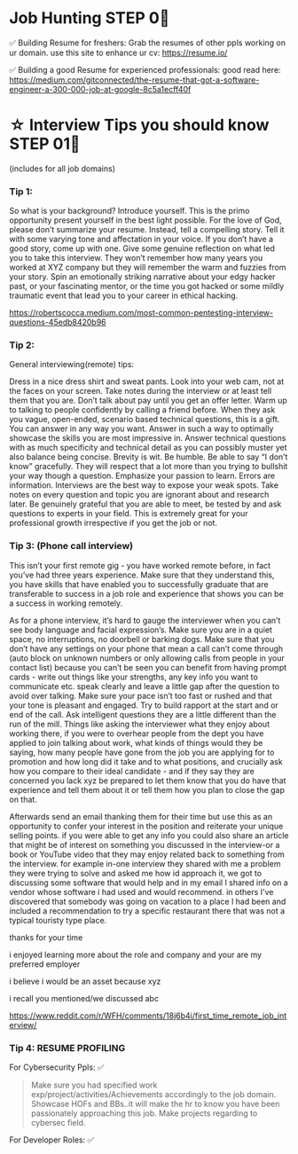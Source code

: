 
# Job Hunting STEP 0🛑

✅ 
Building Resume for freshers:
Grab the resumes of other ppls working on ur domain.
use this site to enhance ur cv: https://resume.io/ 



✅
Building a good Resume for experienced professionals:
good read here: https://medium.com/gitconnected/the-resume-that-got-a-software-engineer-a-300-000-job-at-google-8c5a1ecff40f





  



# ☆ Interview Tips you should know STEP 01🛑
(includes for all job domains)


### Tip 1:
So what is your background? Introduce yourself.
This is the primo opportunity present yourself in the best light possible. For the love of God, please don’t summarize your resume. Instead, tell a compelling story. Tell it with some varying tone and affectation in your voice. If you don’t have a good story, come up with one. Give some genuine reflection on what led you to take this interview. They won’t remember how many years you worked at XYZ company but they will remember the warm and fuzzies from your story. Spin an emotionally striking narrative about your edgy hacker past, or your fascinating mentor, or the time you got hacked or some mildly traumatic event that lead you to your career in ethical hacking.

https://robertscocca.medium.com/most-common-pentesting-interview-questions-45edb8420b96
 
 

### Tip 2:  
General interviewing(remote) tips:

Dress in a nice dress shirt and sweat pants.
Look into your web cam, not at the faces on your screen.
Take notes during the interview or at least tell them that you are.
Don’t talk about pay until you get an offer letter.
Warm up to talking to people confidently by calling a friend before.
When they ask you vague, open-ended, scenario based technical questions, this is a gift. You can answer in any way you want. Answer in such a way to optimally showcase the skills you are most impressive in.
Answer technical questions with as much specificity and technical detail as you can possibly muster yet also balance being concise. Brevity is wit.
Be humble. Be able to say “I don’t know” gracefully. They will respect that a lot more than you trying to bullshit your way though a question. Emphasize your passion to learn.
Errors are information. Interviews are the best way to expose your weak spots. Take notes on every question and topic you are ignorant about and research later.
Be genuinely grateful that you are able to meet, be tested by and ask questions to experts in your field. This is extremely great for your professional growth irrespective if you get the job or not.



### Tip 3: (Phone call interview)

This isn’t your first remote gig - you have worked remote before, in fact you’ve had three years experience. Make sure that they understand this, you have skills that have enabled you to successfully graduate that are transferable to success in a job role and experience that shows you can be a success in working remotely.

As for a phone interview, it’s hard to gauge the interviewer when you can’t see body language and facial expression’s. Make sure you are in a quiet space, no interruptions, no doorbell or barking dogs. Make sure that you don’t have any settings on your phone that mean a call can’t come through (auto block on unknown numbers or only allowing calls from people in your contact list) because you can’t be seen you can benefit from having prompt cards - write out things like your strengths, any key info you want to communicate etc. speak clearly and leave a little gap after the question to avoid over talking. Make sure your pace isn’t too fast or rushed and that your tone is pleasant and engaged. Try to build rapport at the start and or end of the call. Ask intelligent questions they are a little different than the run of the mill. Things like asking the interviewer what they enjoy about working there, if you were to overhear people from the dept you have applied to join talking about work, what kinds of things would they be saying, how many people have gone from the job you are applying for to promotion and how long did it take and to what positions, and crucially ask how you compare to their ideal candidate - and if they say they are concerned you lack xyz be prepared to let them know that you do have that experience and tell them about it or tell them how you plan to close the gap on that.

Afterwards send an email thanking them for their time but use this as an opportunity to confer your interest in the position and reiterate your unique selling points. if you were able to get any info you could also share an article that might be of interest on something you discussed in the interview-or a book or YouTube video that they may enjoy related back to something from the interview. for example in-one interview they shared with me a problem they were trying to solve and asked me how id approach it, we got to discussing some software that would help and in my email l shared info on a vendor whose software i had used and would recommend. in others I've discovered that somebody was going on vacation to a place l had been and included a recommendation to try a specific restaurant there that was not a typical touristy type place.

thanks for your time

i enjoyed learning more about the role and company and your are my preferred employer

i believe i would be an asset because xyz

i recall you mentioned/we discussed abc

https://www.reddit.com/r/WFH/comments/18j6b4i/first_time_remote_job_interview/


### Tip 4: RESUME PROFILING

For Cybersecurity Ppls: ✅

> Make sure you had specified work exp/project/activities/Achievements accordingly to the job domain.
> Showcase HOFs and BBs..it will make the hr to know you have been passionately approaching this job.
> Make projects regarding to cybersec field.

For Developer Roles: ✅



